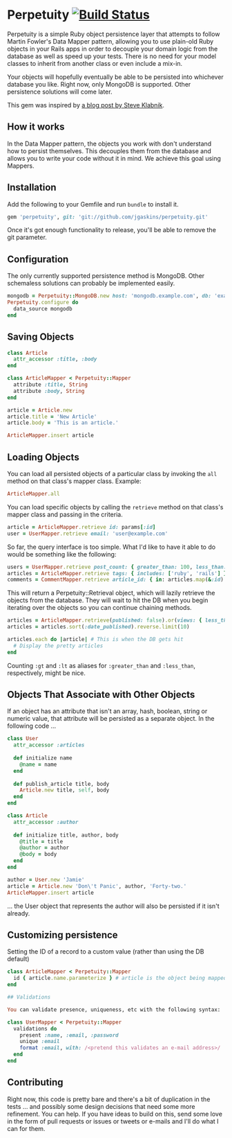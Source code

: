 # Perpetuity [![Build Status](https://secure.travis-ci.org/jgaskins/perpetuity.png)](http://travis-ci.org/jgaskins/perpetuity)

Perpetuity is a simple Ruby object persistence layer that attempts to follow Martin Fowler's Data Mapper pattern, allowing you to use plain-old Ruby objects in your Rails apps in order to decouple your domain logic from the database as well as speed up your tests. There is no need for your model classes to inherit from another class or even include a mix-in.

Your objects will hopefully eventually be able to be persisted into whichever database you like. Right now, only MongoDB is supported. Other persistence solutions will come later.

This gem was inspired by [a blog post by Steve Klabnik](http://blog.steveklabnik.com/posts/2011-12-30-active-record-considered-harmful).

## How it works

In the Data Mapper pattern, the objects you work with don't understand how to persist themselves. This decouples them from the database and allows you to write your code without it in mind. We achieve this goal using Mappers.

## Installation

Add the following to your Gemfile and run `bundle` to install it.

```ruby
gem 'perpetuity', git: 'git://github.com/jgaskins/perpetuity.git'
```

Once it's got enough functionality to release, you'll be able to remove the git parameter.

## Configuration

The only currently supported persistence method is MongoDB. Other schemaless solutions can probably be implemented easily.

```ruby
mongodb = Perpetuity::MongoDB.new host: 'mongodb.example.com', db: 'example_db'
Perpetuity.configure do 
  data_source mongodb
end
```

## Saving Objects

```ruby
class Article
  attr_accessor :title, :body
end

class ArticleMapper < Perpetuity::Mapper
  attribute :title, String
  attribute :body, String
end

article = Article.new
article.title = 'New Article'
article.body = 'This is an article.'

ArticleMapper.insert article
```

## Loading Objects

You can load all persisted objects of a particular class by invoking the `all` method on that class's mapper class. Example:

```ruby
ArticleMapper.all
```

You can load specific objects by calling the `retrieve` method on that class's mapper class and passing in the criteria.

```ruby
article = ArticleMapper.retrieve id: params[:id]
user = UserMapper.retrieve email: 'user@example.com'
```

So far, the query interface is too simple. What I'd like to have it able to do would be something like the following:

```ruby
users = UserMapper.retrieve post_count: { greater_than: 100, less_than: 1000 }
articles = ArticleMapper.retrieve tags: { includes: ['ruby', 'rails'] }
comments = CommentMapper.retrieve article_id: { in: articles.map(&:id) }
```

This will return a Perpetuity::Retrieval object, which will lazily retrieve the objects from the database. They will wait to hit the DB when you begin iterating over the objects so you can continue chaining methods.

```ruby
articles = ArticleMapper.retrieve(published: false).or(views: { less_than: 10 })
articles = articles.sort(:date_published).reverse.limit(10)

articles.each do |article| # This is when the DB gets hit
  # Display the pretty articles
end
```

Counting `:gt` and `:lt` as aliases for `:greater_than` and `:less_than`, respectively, might be nice.

## Objects That Associate with Other Objects

If an object has an attribute that isn't an array, hash, boolean, string or numeric value, that attribute will be persisted as a separate object. In the following code …

```ruby
class User
  attr_accessor :articles
  
  def initialize name
    @name = name
  end
  
  def publish_article title, body
    Article.new title, self, body
  end
end

class Article
  attr_accessor :author
  
  def initialize title, author, body
    @title = title
    @author = author
    @body = body
  end
end
```

```ruby
author = User.new 'Jamie'
article = Article.new 'Don\'t Panic', author, 'Forty-two.'
ArticleMapper.insert article
```

… the User object that represents the author will also be persisted if it isn't already.

## Customizing persistence

Setting the ID of a record to a custom value (rather than using the DB default)

```ruby
class ArticleMapper < Perpetuity::Mapper
  id { article.name.parameterize } # article is the object being mapped, inferred from the name of the mapper class
end

## Validations

You can validate presence, uniqueness, etc with the following syntax:

class UserMapper < Perpetuity::Mapper
  validations do
    present :name, :email, :password
    unique :email
    format :email, with: /<pretend this validates an e-mail address>/
  end
end
```

## Contributing

Right now, this code is pretty bare and there's a bit of duplication in the tests … and possibly some design decisions that need some more refinement. You can help. If you have ideas to build on this, send some love in the form of pull requests or issues or tweets or e-mails and I'll do what I can for them.

